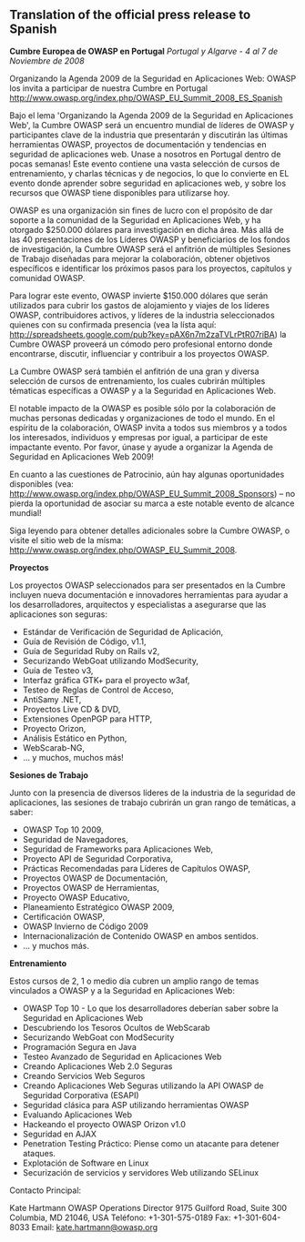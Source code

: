 ## Translation of the official press release to Spanish

**Cumbre Europea de OWASP en Portugal**
*Portugal y Algarve - 4 al 7 de Noviembre de 2008*

Organizando la Agenda 2009 de la Seguridad en Aplicaciones Web: OWASP
los invita a participar de nuestra Cumbre en Portugal
<http://www.owasp.org/index.php/OWASP_EU_Summit_2008_ES_Spanish>

Bajo el lema 'Organizando la Agenda 2009 de la Seguridad en Aplicaciones
Web', la Cumbre OWASP será un encuentro mundial de líderes de OWASP y
participantes clave de la industria que presentarán y discutirán las
últimas herramientas OWASP, proyectos de documentación y tendencias en
seguridad de aplicaciones web. Unase a nosotros en Portugal dentro de
pocas semanas\! Este evento contiene una vasta selección de cursos de
entrenamiento, y charlas técnicas y de negocios, lo que lo convierte en
EL evento donde aprender sobre seguridad en aplicaciones web, y sobre
los recursos que OWASP tiene disponibles para utilizarse hoy.

OWASP es una organización sin fines de lucro con el propósito de dar
soporte a la comunidad de la Seguridad en Aplicaciones Web, y ha
otorgado $250.000 dólares para investigación en dicha área. Más allá de
las 40 presentaciones de los Líderes OWASP y beneficiarios de los fondos
de investigación, la Cumbre OWASP será el anfitrión de múltiples
Sesiones de Trabajo diseñadas para mejorar la colaboración, obtener
objetivos específicos e identificar los próximos pasos para los
proyectos, capítulos y comunidad OWASP.

Para lograr este evento, OWASP invierte $150.000 dólares que serán
utilizados para cubrir los gastos de alojamiento y viajes de los líderes
OWASP, contribuidores activos, y líderes de la industria seleccionados
quienes con su confirmada presencia (vea la lísta aquí:
<http://spreadsheets.google.com/pub?key=pAX6n7m2zaTVLrPtR07riBA>) la
Cumbre OWASP proveerá un cómodo pero profesional entorno donde
encontrarse, discutir, influenciar y contribuir a los proyectos OWASP.

La Cumbre OWASP será también el anfitrión de una gran y diversa
selección de cursos de entrenamiento, los cuales cubrirán múltiples
tématicas específicas a OWASP y a la Seguridad en Aplicaciones Web.

El notable impacto de la OWASP es posible sólo por la colaboración de
muchas personas dedicadas y organizaciones de todo el mundo. En el
espíritu de la colaboración, OWASP invita a todos sus miembros y a
todos los interesados, individuos y empresas por igual, a participar de
este impactante evento. Por favor, únase y ayude a organizar la Agenda
de Seguridad en Aplicaciones Web 2009\!

En cuanto a las cuestiones de Patrocinio, aún hay algunas oportunidades
disponibles (vea:
<http://www.owasp.org/index.php/OWASP_EU_Summit_2008_Sponsors>) – no
pierda la oportunidad de asociar su marca a este notable evento de
alcance mundial\!

Siga leyendo para obtener detalles adicionales sobre la Cumbre OWASP, o
visite el sitio web de la mísma:
<http://www.owasp.org/index.php/OWASP_EU_Summit_2008>.

**Proyectos**

Los proyectos OWASP seleccionados para ser presentados en la Cumbre
incluyen nueva documentación e innovadores herramientas para ayudar a
los desarrolladores, arquitectos y especialistas a asegurarse que las
aplicaciones son seguras:

  - Estándar de Verificación de Seguridad de Aplicación,
  - Guía de Revisión de Código, v1.1,
  - Guía de Seguridad Ruby on Rails v2,
  - Securizando WebGoat utilizando ModSecurity,
  - Guía de Testeo v3,
  - Interfaz gráfica GTK+ para el proyecto w3af,
  - Testeo de Reglas de Control de Acceso,
  - AntiSamy .NET,
  - Proyectos Live CD & DVD,
  - Extensiones OpenPGP para HTTP,
  - Proyecto Orizon,
  - Análisis Estático en Python,
  - WebScarab-NG,
  - ... y muchos, muchos más\!

**Sesiones de Trabajo**

Junto con la presencia de diversos líderes de la industria de la
seguridad de aplicaciones, las sesiones de trabajo cubrirán un gran
rango de temáticas, a saber:

  - OWASP Top 10 2009,
  - Seguridad de Navegadores,
  - Seguridad de Frameworks para Aplicaciones Web,
  - Proyecto API de Seguridad Corporativa,
  - Prácticas Recomendadas para Líderes de Capítulos OWASP,
  - Proyectos OWASP de Documentación,
  - Proyectos OWASP de Herramientas,
  - Proyecto OWASP Educativo,
  - Planeamiento Estratégico OWASP 2009,
  - Certificación OWASP,
  - OWASP Invierno de Código 2009
  - Internacionalización de Contenido OWASP en ambos sentidos.
  - ... y muchos más.

**Entrenamiento**

Estos cursos de 2, 1 o medio día cubren un amplio rango de temas
vinculados a OWASP y a la Seguridad en Aplicaciones Web:

  - OWASP Top 10 - Lo que los desarrolladores deberían saber sobre la
    Seguridad en Aplicaciones Web
  - Descubriendo los Tesoros Ocultos de WebScarab
  - Securizando WebGoat con ModSecurity
  - Programación Segura en Java
  - Testeo Avanzado de Seguridad en Aplicaciones Web
  - Creando Aplicaciones Web 2.0 Seguras
  - Creando Servicios Web Seguros
  - Creando Aplicaciones Web Seguras utilizando la API OWASP de
    Seguridad Corporativa (ESAPI)
  - Seguridad clásica para ASP utilizando herramientas OWASP
  - Evaluando Aplicaciones Web
  - Hackeando el proyecto OWASP Orizon v1.0
  - Seguridad en AJAX
  - Penetration Testing Práctico: Piense como un atacante para detener
    ataques.
  - Explotación de Software en Linux
  - Securización de servicios y servidores Web utilizando SELinux

Contacto Principal:

Kate Hartmann
OWASP Operations Director
9175 Guilford Road, Suite 300
Columbia, MD 21046, USA
Teléfono: +1-301-575-0189
Fax: +1-301-604-8033
Email: kate.hartmann@owasp.org